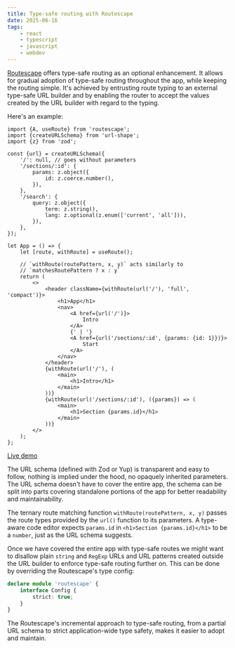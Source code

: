 ```yaml
---
title: Type-safe routing with Routescape
date: 2025-06-16
tags:
    - react
    - typescript
    - javascript
    - webdev
---
```


[Routescape](https://routescape.js.org) offers type-safe routing as an optional enhancement. It allows for gradual adoption of type-safe routing throughout the app, while keeping the routing simple. It's achieved by entrusting route typing to an external type-safe URL builder and by enabling the router to accept the values created by the URL builder with regard to the typing.

Here's an example:

```tsx
import {A, useRoute} from 'routescape';
import {createURLSchema} from 'url-shape';
import {z} from 'zod';

const {url} = createURLSchema({
    '/': null, // goes without parameters
    '/sections/:id': {
        params: z.object({
            id: z.coerce.number(),
        }),
    },
    '/search': {
        query: z.object({
            term: z.string(),
            lang: z.optional(z.enum(['current', 'all'])),
        }),
    },
});

let App = () => {
    let [route, withRoute] = useRoute();

    // `withRoute(routePattern, x, y)` acts similarly to
    // `matchesRoutePattern ? x : y`
    return (
        <>
            <header className={withRoute(url('/'), 'full', 'compact')}>
                <h1>App</h1>
                <nav>
                    <A href={url('/')}>
                        Intro
                    </A>
                    {' | '}
                    <A href={url('/sections/:id', {params: {id: 1}})}>
                        Start
                    </A>
                </nav>
            </header>
            {withRoute(url('/'), (
                <main>
                    <h1>Intro</h1>
                </main>
            ))}
            {withRoute(url('/sections/:id'), ({params}) => (
                <main>
                    <h1>Section {params.id}</h1>
                </main>
            ))}
        </>
    );
};
```

[Live demo](https://codesandbox.io/p/sandbox/little-moon-393y94?file=%2Fsrc%2FApp.tsx)

The URL schema (defined with Zod or Yup) is transparent and easy to follow, nothing is implied under the hood, no opaquely inherited parameters. The URL schema doesn't have to cover the entire app, the schema can be split into parts covering standalone portions of the app for better readability and maintainability.

The ternary route matching function `withRoute(routePattern, x, y)` passes the route types provided by the `url()` function to its parameters. A type-aware code editor expects `params.id` in `<h1>Section {params.id}</h1>` to be a `number`, just as the URL schema suggests.

Once we have covered the entire app with type-safe routes we might want to disallow plain `string` and `RegExp` URLs and URL patterns created outside the URL builder to enforce type-safe routing further on. This can be done by overriding the Routescape's type config:

```ts
declare module 'routescape' {
    interface Config {
        strict: true;
    }
}
```

The Routescape's incremental approach to type-safe routing, from a partial URL schema to strict application-wide type safety, makes it easier to adopt and maintain.
